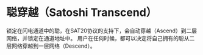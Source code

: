 聪穿越（Satoshi Transcend）
====

锁定在闪电通道中的聪，在SAT20协议的支持下，会自动穿越（Ascend）到二层网络，并锁定在通道地址中。
用户在任何时候，都可以决定将自己拥有的聪从二层网络穿越到一层网络（Descend）。
